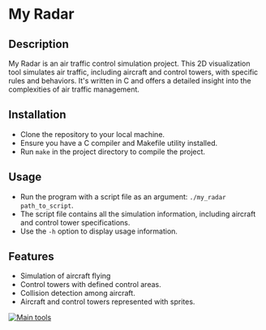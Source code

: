# My Radar

## Description

My Radar is an air traffic control simulation project. This 2D visualization tool simulates air traffic, including aircraft and control towers, with specific rules and behaviors. It's written in C and offers a detailed insight into the complexities of air traffic management.

## Installation

- Clone the repository to your local machine.
- Ensure you have a C compiler and Makefile utility installed.
- Run `make` in the project directory to compile the project.

## Usage

- Run the program with a script file as an argument: `./my_radar path_to_script`.
- The script file contains all the simulation information, including aircraft and control tower specifications.
- Use the `-h` option to display usage information.

## Features

- Simulation of aircraft flying
- Control towers with defined control areas.
- Collision detection among aircraft.
- Aircraft and control towers represented with sprites.

[![Main tools](https://skillicons.dev/icons?i=c,github&perline=9)](https://github.com/tandpfun/skill-icons)

